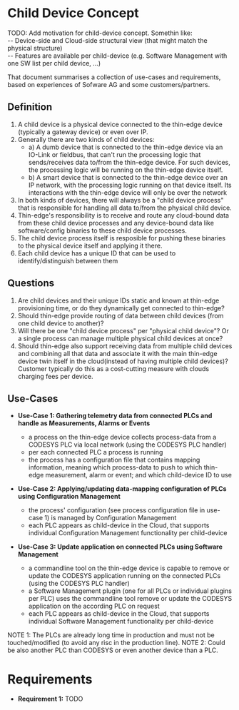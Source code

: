
# Child Device Concept

TODO: Add motivation for child-device concept. Somethin like:<br/>
-- Device-side and Cloud-side structural view (that might match the physical structure)<br/>
-- Features are available per child-device (e.g. Software Management with one SW list per child device, ...)

That document summarises a collection of use-cases and requirements, based on experiences of Sofware AG and some customers/partners.

## Definition
1) A child device is a physical device connected to the thin-edge device (typically a gateway device)  or even over IP.
2) Generally there are two kinds of child devices:
   - a) A dumb device that is connected to the thin-edge device via an IO-Link or fieldbus, that can't run the processing logic that sends/receives data to/from the thin-edge device. For such devices, the processing logic will be running on the thin-edge device itself.
   - b) A smart device that is connected to the thin-edge device over an IP network, with the processing logic running on that device itself. Its interactions with the thin-edge device will only be over the network
3) In both kinds of devices, there will always be a "child device process" that is responsible for handling all data to/from the physical child device.
4) Thin-edge's responsibility is to receive and route any cloud-bound data from these child device processes and any device-bound data like software/config binaries to these child device processes.
5) The child device process itself is resposible for pushing these binaries to the physical device itself and applying it there.
6) Each child device has a unique ID that can be used to identify/distinguish between them

## Questions
1) Are child devices and their unique IDs static and known at thin-edge provisioning time, or do they dynamically get connected to thin-edge?
2) Should thin-edge provide routing of data between child devices (from one child device to another)?
3) Will there be one "child device process" per "physical child device"? Or a single process can manage multiple physical child devices at once?
4) Should thin-edge also support receiving data from multiple child devices and combining all that data and associate it with the main thin-edge device twin itself in the cloud(instead of having multiple child devices)? Customer typically do this as a cost-cutting measure with clouds charging fees per device.

## Use-Cases

* **Use-Case 1: Gathering telemetry data from connected PLCs and handle as Measurements, Alarms or Events**
   - a process on the thin-edge device collects process-data from a CODESYS PLC via local network (using the CODESYS PLC handler)
   - per each connected PLC a process is running
   - the process has a configuration file that contains mapping information, meaning which process-data to push to which thin-edge measurement, alarm or event;
     and which child-device ID to use
   

* **Use-Case 2: Applying/updating data-mapping configuration of PLCs using Configuration Management**
   - the process' configuration (see process configuration file in use-case 1) is managed by Configuration Management
   - each PLC appears as child-device in the Cloud, that supports individual Configuration Management functionality per child-device 

* **Use-Case 3: Update application on connected PLCs using Software Management**
   - a commandline tool on the thin-edge device is capable to remove or update the CODESYS application running on the connected PLCs (using the CODESYS PLC handler)
   - a Software Management plugin (one for all PLCs or individual plugins per PLC) uses the commandline tool remove or update 
     the CODESYS application on the according PLC on request
   - each PLC appears as child-device in the Cloud, that supports individual Software Management functionality per child-device 


NOTE 1: The PLCs are already long time in production and must not be touched/modified (to avoid any risc in the production line).
NOTE 2: Could be also another PLC than CODESYS or even another device than a PLC.
  
# Requirements

- **Requirement 1:** TODO
